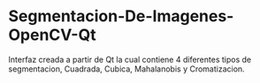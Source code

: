 # Segmentacion-De-Imagenes-OpenCV-Qt
Interfaz creada a partir de Qt la cual contiene 4 diferentes tipos de segmentacion, Cuadrada, Cubica, Mahalanobis y Cromatizacion. 
